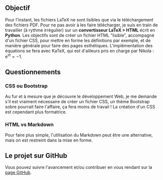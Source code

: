 <!--
.. title: Projet Python : Convertisseur Latex vers HTML (et CSS)
.. slug: projet-python-convertisseur-latex-vers-html-et-css
.. date: 2018-04-21 20:45:41 UTC+02:00
.. tags: mathjax, Python, LaTeX, HTML, KaTeX
.. category: Projets
.. link:
.. description:
.. type: text
-->

## Objectif

Pour l'instant, les fichiers LaTeX ne sont lisibles que via le téléchargement des fichiers PDF. Pour ne pas avoir à les faire télécharger, je suis en train de travailler (à rythme irrégulier) sur un **convertisseur LaTeX > HTML** écrit en **Python**.<!-- TEASER_END --> Les objectifs sont de créer un fichier HTML "lisible", accompagné d'un fichier CSS, pour mettre en forme les définitions par exemple, et de manière générale pour faire des pages esthétiques. L'implémentation des équations se fera avec KaTeX, qui est d'ailleurs pris en charge par Nikola : $\mathrm{e}^{i\pi}=-1$.

## Questionnements
### CSS ou Bootstrap

Au fur et à mesure que je découvre le développement Web, je me demande s'il est vraiment nécessaire de créer un fichier CSS, un thème Bootstrap sobre pourrait faire l'affaire, ça fera moins de travail ! La création d'un CSS est cependant plus formatrice.

### HTML vs Markdown

Pour faire plus simple, l'utilisation du Markdown peut être une alternative, mais on est restreint dans la mise en forme.

## Le projet sur GitHub

Vous pouvez suivre l'avancement et/ou contribuer en vous rendant sur la [page GitHub](http://arkelis.github.io/latex_to_html).
